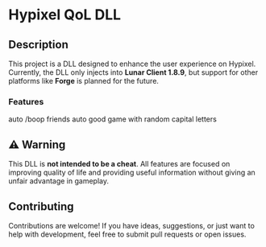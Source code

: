 # Hypixel QoL DLL

## Description

This project is a DLL designed to enhance the user experience on Hypixel. Currently, the DLL only injects into **Lunar Client 1.8.9**, but support for other platforms like **Forge** is planned for the future.

### Features

auto /boop friends
auto good game with random capital letters

## ⚠️ Warning

This DLL is **not intended to be a cheat**. All features are focused on improving quality of life and providing useful information without giving an unfair advantage in gameplay.

## Contributing

Contributions are welcome! If you have ideas, suggestions, or just want to help with development, feel free to submit pull requests or open issues.


